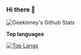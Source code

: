 ### Hi there 👋

![Geekinney's Github Stats](https://github-readme-stats.vercel.app/api?username=Kinneyzhang&theme=vue&show_icons=true)

**Top languages**

[![Top Langs](https://github-readme-stats.vercel.app/api/top-langs/?username=Kinneyzhang&layout=compact&langs_count=3)](https://github.com/Kinneyzhang/)
